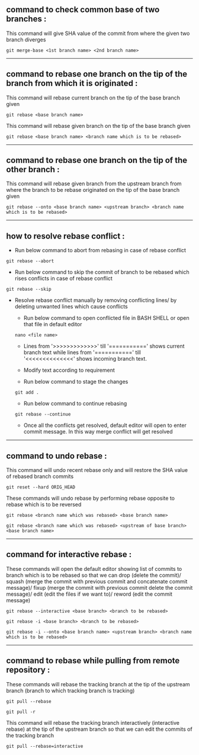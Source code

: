 ## command to check common base of two branches :

This command will give SHA value of the commit from where the given two branch diverges

```
git merge-base <1st branch name> <2nd branch name>
```

_________________________________________________________________________________________________________________________________


## command to rebase one branch on the tip of the branch from which it is originated :

This command will rebase current branch on the tip of the base branch given

```
git rebase <base branch name>
```

This command will rebase given branch on the tip of the base branch given

```
git rebase <base branch name> <branch name which is to be rebased>
```

_________________________________________________________________________________________________________________________________


## command to rebase one branch on the tip of the other branch :

This command will rebase given branch from the upstream branch from where the branch to be rebase originated on the tip of the base branch given

```
git rebase --onto <base branch name> <upstream branch> <branch name which is to be rebased>
```

_________________________________________________________________________________________________________________________________


## how to resolve rebase conflict :

- Run below command to abort from rebasing in case of rebase conflict

```
git rebase --abort
```

- Run below command to skip the commit of branch to be rebased which rises conflicts in case of rebase conflict

```
git rebase --skip
```

- Resolve rebase conflict manually by removing conflicting lines/ by deleting unwanted lines which cause conflicts 
  - Run below command to open conflicted file in BASH SHELL or open that file in default editor
 
  ```
  nano <file name>
  ```
  
  - Lines from '>>>>>>>>>>>>>' till '===========' shows current branch text while lines from '===========' till '<<<<<<<<<<<<<<' shows incoming branch text. 
  
  - Modify text according to requirement
 
  - Run below command to stage the changes
  
  ```
  git add .
  ```
  
  - Run below command to continue rebasing
  
  ```
  git rebase --continue
  ```
  
  - Once all the conflicts get resolved, default editor will open to enter commit message. In this way merge conflict will get resolved

_________________________________________________________________________________________________________________________________


## command to undo rebase :

This command will undo recent rebase only and will restore the SHA value of rebased branch commits

```
git reset --hard ORIG_HEAD
```

These commands will undo rebase by performing rebase opposite to rebase which is to be reversed

```
git rebase <branch name which was rebased> <base branch name>
```
```
git rebase <branch name which was rebased> <upstream of base branch> <base branch name>
```

_________________________________________________________________________________________________________________________________


## command for interactive rebase :

These commands will open the default editor showing list of commits to branch which is to be rebased so that we can drop (delete the commit)/ squash (merge the commit with previous commit and concatenate commit message)/ fixup (merge the commit with previous commit delete the commit message)/ edit (edit the files if we want to)/ reword (edit the commit message)

```
git rebase --interactive <base branch> <branch to be rebased>
``` 
```
git rebase -i <base branch> <branch to be rebased>
``` 
```
git rebase -i --onto <base branch name> <upstream branch> <branch name which is to be rebased>
```

_________________________________________________________________________________________________________________________________


## command to rebase while pulling from remote repository :

These commands will rebase the tracking branch at the tip of the upstream branch (branch to which tracking branch is tracking) 

```
git pull --rebase 
```
```
git pull -r
```

This command will rebase the tracking branch interactively (interactive rebase) at the tip of the upstream branch so that we can edit the commits of the tracking branch

```
git pull --rebase=interactive
```









